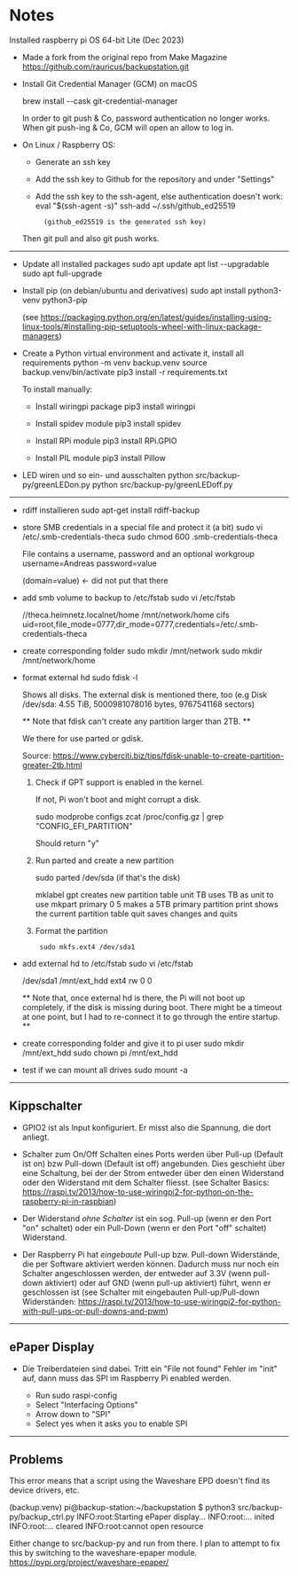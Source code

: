 Notes
=====

Installed raspberry pi OS 64-bit Lite (Dec 2023)

- Made a fork from the original repo from Make Magazine
	https://github.com/rauricus/backupstation.git

- Install Git Credential Manager (GCM) on macOS
	
	brew install --cask git-credential-manager

	In order to git push & Co, password authentication no longer works.
	When git push-ing & Co, GCM will open an allow to log in.

- On Linux / Raspberry OS:
	- Generate an ssh key
	- Add the ssh key to Github for the repository and under "Settings"
	- Add the ssh key to the ssh-agent, else authentication doesn't work:
			eval "$(ssh-agent -s)"
			ssh-add ~/.ssh/github_ed25519

			(github_ed25519 is the generated ssh key)

			
	Then git pull and also git push works.

---

- Update all installed packages
	sudo apt update
	apt list --upgradable
	sudo apt full-upgrade

- Install pip
	(on debian/ubuntu and derivatives)
	sudo apt install python3-venv python3-pip

	(see https://packaging.python.org/en/latest/guides/installing-using-linux-tools/#installing-pip-setuptools-wheel-with-linux-package-managers)


- Create a Python virtual environment and activate it, install all requirements
	python -m venv backup.venv
	source backup.venv/bin/activate
	pip3 install -r requirements.txt

	To install manually:

	- Install wiringpi package
		pip3 install wiringpi

	- Install spidev module
		pip3 install spidev

	- Install RPi module
		pip3 install RPi.GPIO

	- Install PIL module
		pip3 install Pillow

- LED wiren und so ein- und ausschalten
	python src/backup-py/greenLEDon.py 
	python src/backup-py/greenLEDoff.py 

---

- rdiff installieren
	sudo apt-get install rdiff-backup

- store SMB credentials in a special file and protect it (a bit)
	sudo vi /etc/.smb-credentials-theca
	sudo chmod 600 .smb-credentials-theca

  File contains a username, password and an optional workgroup
	username=Andreas
	password=value

	(domain=value) <- did not put that there

- add smb volume to backup to /etc/fstab
	sudo vi /etc/fstab
	
	//theca.heimnetz.localnet/home	/mnt/network/home	cifs	uid=root,file_mode=0777,dir_mode=0777,credentials=/etc/.smb-credentials-theca

- create corresponding folder
	sudo mkdir /mnt/network
	sudo mkdir /mnt/network/home

- format external hd
	sudo fdisk -l

	Shows all disks. The external disk is mentioned there, too (e.g
	Disk /dev/sda: 4.55 TiB, 5000981078016 bytes, 9767541168 sectors)

  ** Note that fdisk can't create any partition larger than 2TB. **

  We there for use parted or gdisk.

  Source: https://www.cyberciti.biz/tips/fdisk-unable-to-create-partition-greater-2tb.html

  1. Check if GPT support is enabled in the kernel. 

  	 If not, Pi won't boot and might corrupt a disk.

  	 sudo modprobe configs
  	 zcat /proc/config.gz | grep "CONFIG_EFI_PARTITION"

  	 Should return "y"

  2. Run parted and create a new partition

  	 sudo parted /dev/sda (if that's the disk)

  	 	mklabel gpt
  	 		creates new partition table
  	 	unit TB
  	 		uses TB as unit to use
  	 	mkpart primary 0 5
  	 		makes a 5TB primary partition
	 		print
	 			shows the current partition table
 			quit
 				saves changes and quits

 	3. Format the partition

 			sudo mkfs.ext4 /dev/sda1

- add external hd to /etc/fstab
	sudo vi /etc/fstab

	/dev/sda1	/mnt/ext_hdd	ext4	rw	0	0

	** Note that, once external hd is there, the Pi will not boot up completely,
	   if the disk is missing during boot. There might be a timeout at one point,
	   but I had to re-connect it to go through the entire startup. **

- create corresponding folder and give it to pi user
	sudo mkdir /mnt/ext_hdd
	sudo chown pi /mnt/ext_hdd

- test if we can mount all drives
	sudo mount -a


---

Kippschalter
------------

- GPIO2 ist als Input konfiguriert. Er misst also die Spannung, die dort anliegt.

- Schalter zum On/Off Schalten eines Ports werden über Pull-up (Default ist on) bzw Pull-down (Default ist off) angebunden. Dies geschieht über eine Schaltung, bei der der Strom entweder über den einen Widerstand oder den Widerstand mit dem Schalter fliesst.
  (see Schalter Basics: https://raspi.tv/2013/how-to-use-wiringpi2-for-python-on-the-raspberry-pi-in-raspbian)

- Der Widerstand _ohne Schalter_ ist ein sog. Pull-up (wenn er den Port "on" schaltet) oder ein Pull-Down (wenn er den Port "off" schaltet) Widerstand.

- Der Raspberry Pi hat _eingebaute_ Pull-up bzw. Pull-down Widerstände, die per Software aktiviert werden können.
  Dadurch muss nur noch ein Schalter angeschlossen werden, der entweder auf 3.3V (wenn pull-down aktiviert) oder auf GND (wenn pull-up aktiviert) führt, wenn er geschlossen ist
  (see Schalter mit eingebauten Pull-up/Pull-down Widerständen: https://raspi.tv/2013/how-to-use-wiringpi2-for-python-with-pull-ups-or-pull-downs-and-pwm)

---

ePaper Display
--------------

- Die Treiberdateien sind dabei. Tritt ein "File not found" Fehler im "init" auf, dann muss das SPI im Raspberry Pi enabled werden.

	- Run sudo raspi-config
	- Select "Interfacing Options"
	- Arrow down to "SPI"
	- Select yes when it asks you to enable SPI
  
 ---

Problems
--------

This error means that a script using the Waveshare EPD doesn't find its device drivers, etc.

(backup.venv) pi@backup-station:~/backupstation $ python3 src/backup-py/backup_ctrl.py 
INFO:root:Starting ePaper display...
INFO:root:... inited
INFO:root:... cleared
INFO:root:cannot open resource

Either change to src/backup-py and run from there. 
I plan to attempt to fix this by switching to the waveshare-epaper module.
	https://pypi.org/project/waveshare-epaper/

